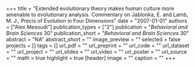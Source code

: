 +++
title = "Extended evolutionary theory makes human culture more amenable to evolutionary analysis. Commentary on Jablonka, E. and Lamb, M. J., Precis of Evolution in Four Dimensions"
date = "2007-01-01"
authors = ["Alex Mesoudi"]
publication_types = ["2"]
publication = "_Behavioral and Brain Sciences_ 30"
publication_short = "_Behavioral and Brain Sciences_ 30"
abstract = "NA"
abstract_short = ""
image_preview = ""
selected = false
projects = []
tags = []
url_pdf = ""
url_preprint = ""
url_code = ""
url_dataset = ""
url_project = ""
url_slides = ""
url_video = ""
url_poster = ""
url_source = ""
math = true
highlight = true
[header]
image = ""
caption = ""
+++
